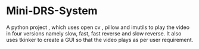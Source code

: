 # Mini-DRS-System
A python project , which uses open cv , pillow and imutils to play the video in four versions namely  slow, fast, fast reverse and slow reverse. It also uses tkinker to create a GUI so that the video plays as per user requirement.
